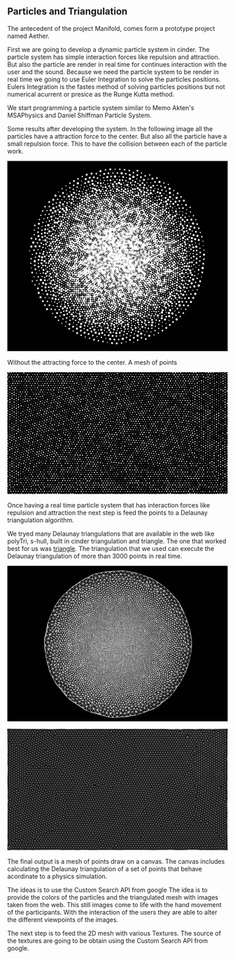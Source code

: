 ## Particles and Triangulation

The antecedent of the project Manifold, comes form a prototype project named Aether.

First we are going to develop a dynamic particle system in cinder. The particle system has simple interaction forces like repulsion and attraction. But also the particle are render in real time for continues interaction with the user and the sound. Because we need the particle system to be render in real time we going to use Euler Integration to solve the particles positions. Eulers Integration is the fastes method of solving particles positions but not numerical acurrent or presice as the Runge Kutta method.

We start programming a particle system similar to Memo Akten's MSAPhysics and Daniel Shiffman Particle System. 

Some results after developing the system.
In the following image all the particles have a attraction force to the center. But also all the particle have a small repulsion force. This to have the collision between each of the particle work.

![Example Image](../project_images/particles01.png "Particles")

Without the attracting force to the center. A mesh of points

![Example Image](../project_images/particles-noCenter.png "Mesh")

Once having a real time particle system that has interaction forces like repulsion and attraction the next step is feed the points to a Delaunay triangulation algorithm.

We tryed many Delaunay triangulations that are available in the web like polyTri, s-hull, built in cinder triangulation and triangle. The one that worked best for us was [triangle](http://www.cs.cmu.edu/~quake/triangle.html).
The triangulation that we used can execute the Delaunay triangulation of more than 3000 points in real time.

![Example Image](../project_images/manifold-triangulation.png "Triangulation")

![Example Image](../project_images/mesh.png "Triangulation")

The final output is a mesh of points draw on a canvas. The canvas includes calculating the Delaunay triangulation of a set of points that behave acordinate to a physics simulation.

The ideas is to use the Custom Search API from google The idea is to provide the colors of the particles and the triangulated mesh with images taken from the web. This still images come to life with the hand movement of the participants. With the interaction of the users they are able to alter the different viewpoints of the images.

The next step is to feed the 2D mesh with various Textures. The source of the textures are going to be obtain using the Custom Search API from google.
